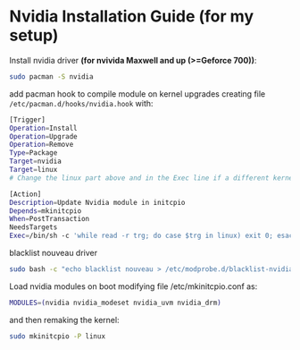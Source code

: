 # Nvidia Installation Guide (for my setup)

Install nvidia driver **(for nvivida Maxwell and up (>=Geforce 700))**:
```bash
sudo pacman -S nvidia
```
add pacman hook to compile module on kernel upgrades creating file `/etc/pacman.d/hooks/nvidia.hook` with:
```bash
[Trigger]
Operation=Install
Operation=Upgrade
Operation=Remove
Type=Package
Target=nvidia
Target=linux
# Change the linux part above and in the Exec line if a different kernel is used

[Action]
Description=Update Nvidia module in initcpio
Depends=mkinitcpio
When=PostTransaction
NeedsTargets
Exec=/bin/sh -c 'while read -r trg; do case $trg in linux) exit 0; esac; done; /usr/bin/mkinitcpio -P'
```
blacklist nouveau driver
```bash
sudo bash -c "echo blacklist nouveau > /etc/modprobe.d/blacklist-nvidia-nouveau.conf"
```
Load nvidia modules on boot modifying file /etc/mkinitcpio.conf as:
```bash
MODULES=(nvidia nvidia_modeset nvidia_uvm nvidia_drm)
```
and then remaking the kernel:
```bash
sudo mkinitcpio -P linux
```
